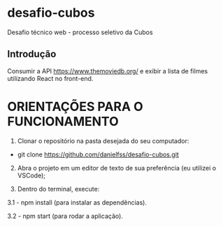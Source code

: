 # desafio-cubos
Desafio técnico web - processo seletivo da Cubos

## Introdução
Consumir a API https://www.themoviedb.org/ e exibir a lista de filmes utilizando React no front-end.

# ORIENTAÇÕES PARA O FUNCIONAMENTO #
1. Clonar o repositório na pasta desejada do seu computador:
- git clone https://github.com/danielfss/desafio-cubos.git

2. Abra o projeto em um editor de texto de sua preferência (eu utilizei o VSCode);

3. Dentro do terminal, execute:

3.1 - npm install (para instalar as dependências).

3.2 - npm start (para rodar a aplicação).
